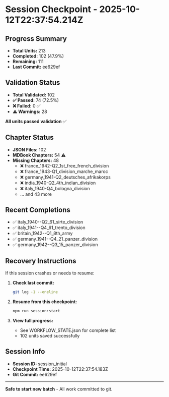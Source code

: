 # Session Checkpoint - 2025-10-12T22:37:54.214Z

## Progress Summary

- **Total Units:** 213
- **Completed:** 102 (47.9%)
- **Remaining:** 111
- **Last Commit:** ee629ef

## Validation Status

- **Total Validated:** 102
- **✅ Passed:** 74 (72.5%)
- **❌ Failed:** 0 ✅
- **⚠️ Warnings:** 28

**All units passed validation** ✅

## Chapter Status

- **JSON Files:** 102
- **MDBook Chapters:** 54 ⚠️
- **Missing Chapters:** 48
  - ❌ france_1942-Q2_1st_free_french_division
  - ❌ france_1943-Q1_division_marche_maroc
  - ❌ germany_1941-Q2_deutsches_afrikakorps
  - ❌ india_1940-Q2_4th_indian_division
  - ❌ italy_1940-Q4_bologna_division
  - ... and 43 more

## Recent Completions

- ✅ italy_1940--Q2_61_sirte_division
- ✅ italy_1941--Q4_61_trento_division
- ✅ britain_1942--Q1_8th_army
- ✅ germany_1941--Q4_21_panzer_division
- ✅ germany_1942--Q3_15_panzer_division

## Recovery Instructions

If this session crashes or needs to resume:

1. **Check last commit:**
   ```bash
   git log -1 --oneline
   ```

2. **Resume from this checkpoint:**
   ```bash
   npm run session:start
   ```

3. **View full progress:**
   - See WORKFLOW_STATE.json for complete list
   - 102 units saved successfully

## Session Info

- **Session ID:** session_initial
- **Checkpoint Time:** 2025-10-12T22:37:54.183Z
- **Git Commit:** ee629ef

---

**Safe to start new batch** - All work committed to git.
